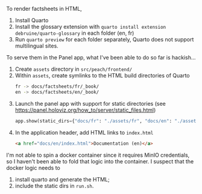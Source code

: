To render factsheets in HTML,

1. Install Quarto
2. Install the glossary extension with `quarto install extension debruine/quarto-glossary` in each folder (en, fr)
3. Run `quarto preview` for each folder separately, Quarto does not support multilingual sites.


To serve them in the Panel app, what I've been able to do so far is hackish...

1. Create `assets` directory in `src/peach/frontend/`
2. Within `assets`, create symlinks to the HTML build directories of Quarto
   ```bash
   fr -> docs/factsheets/fr/_book/
   en -> docs/factsheets/en/_book/
   ```
3. Launch the panel app with support for static directories (see https://panel.holoviz.org/how_to/server/static_files.html)
   ```python
   app.show(static_dirs={"docs/fr": "./assets/fr", "docs/en": "./assets/en"})
   ```
4. In the application header, add HTML links to `index.html`
    ```html
   <a href="docs/en/index.html">Documentation (en)</a>
   ```

I'm not able to spin a docker container since it requires MinIO credentials, so I haven't been able to fold that logic into the container. I suspect that the docker logic needs to
1. install quarto and generate the HTML;
2. include the static dirs in `run.sh`. 
